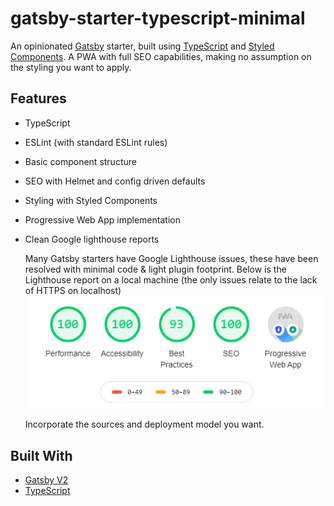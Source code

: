 # gatsby-starter-typescript-minimal

An opinionated [Gatsby](https://www.gatsbyjs.org/) starter, built using [TypeScript](https://www.typescriptlang.org/) and [Styled Components](https://styled-components.com/). A PWA with full SEO capabilities, making no assumption on the styling you want to apply. 



## Features

- TypeScript
- ESLint (with standard ESLint rules)
- Basic component structure
- SEO with Helmet and config driven defaults
- Styling with Styled Components
- Progressive Web App implementation
- Clean Google lighthouse reports
  
  Many Gatsby starters have Google Lighthouse issues, these have been resolved with minimal code & light plugin footprint. Below is the Lighthouse report on a local machine (the only issues relate to the lack of HTTPS on localhost)
  ![Lighthouse Report](src/assets/images/lighthouse-report.png)
  
  Incorporate the sources and deployment model you want. 
  

## Built With

- [Gatsby V2](https://www.gatsbyjs.org/)
- [TypeScript](https://www.typescriptlang.org/)
  
